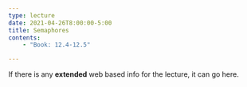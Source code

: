 ```yaml
---
type: lecture
date: 2021-04-26T8:00:00-5:00
title: Semaphores
contents:
    - "Book: 12.4-12.5"

---
```


If there is any **extended** web based info for the lecture, it can go here.

